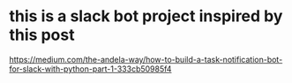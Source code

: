# this is a slack bot project inspired by this post 
https://medium.com/the-andela-way/how-to-build-a-task-notification-bot-for-slack-with-python-part-1-333cb50985f4
